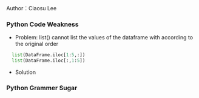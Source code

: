 Author：Ciaosu Lee

### Python Code Weakness

* Problem: list() cannot list the values of the dataframe with according to the original order

```python
  list(DataFrame.iloc[1:5,:])
  list(DataFrame.iloc[:,1:5])
```
* Solution


### Python Grammer Sugar
